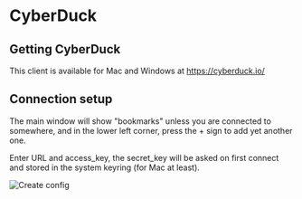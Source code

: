 # CyberDuck

## Getting CyberDuck

This client is available for Mac and Windows at
https://cyberduck.io/

## Connection setup

The main window will show "bookmarks" unless you are connected
to somewhere, and in the lower left corner, press the + sign
to add yet another one.

Enter URL and access_key, the secret_key will be asked on first
connect and stored in the system keyring (for Mac at least).

![Create config](/images/cyberduck1.png)


